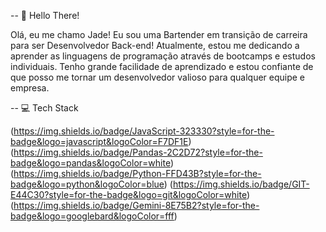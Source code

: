 -- 👋 Hello There!

Olá, eu me chamo Jade! Eu sou uma Bartender em transição de carreira para ser Desenvolvedor Back-end!
Atualmente, estou me dedicando a aprender as linguagens de programação através de bootcamps e estudos individuais. Tenho grande facilidade de aprendizado e estou confiante de que posso me tornar um desenvolvedor valioso para qualquer equipe e empresa.

-- 💻 Tech Stack

(https://img.shields.io/badge/JavaScript-323330?style=for-the-badge&logo=javascript&logoColor=F7DF1E)
(https://img.shields.io/badge/Pandas-2C2D72?style=for-the-badge&logo=pandas&logoColor=white)
(https://img.shields.io/badge/Python-FFD43B?style=for-the-badge&logo=python&logoColor=blue)
(https://img.shields.io/badge/GIT-E44C30?style=for-the-badge&logo=git&logoColor=white)
(https://img.shields.io/badge/Gemini-8E75B2?style=for-the-badge&logo=googlebard&logoColor=fff)

